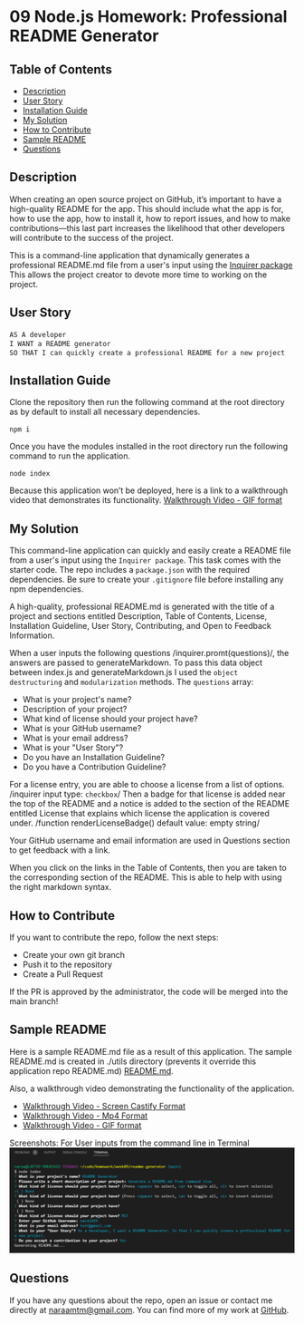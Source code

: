 # 09 Node.js Homework: Professional README Generator

## Table of Contents 

- [Description](#description)
- [User Story](#story)
- [Installation Guide](#installation)
- [My Solution](#my-solution)
- [How to Contribute](#how-to-contribute)
- [Sample README](#sample-readme)
- [Questions](#questions)

## Description

When creating an open source project on GitHub, it’s important to have a high-quality README for the app. This should include what the app is for, how to use the app, how to install it, how to report issues, and how to make contributions&mdash;this last part increases the likelihood that other developers will contribute to the success of the project. 

This is a command-line application that dynamically generates a professional README.md file from a user's input using the [Inquirer package](https://www.npmjs.com/package/inquirer) This allows the project creator to devote more time to working on the project.

## User Story

```
AS A developer
I WANT a README generator
SO THAT I can quickly create a professional README for a new project
```

## Installation Guide

Clone the repository then run the following command at the root directory as by default to install all necessary dependencies.

```
npm i
```
    
Once you have the modules installed in the root directory run the following command to run the application.
    
```
node index
```

Because this application won’t be deployed, here is a link to a walkthrough video that demonstrates its functionality. [Walkthrough Video - GIF format](./utils/readme-video.gif)

## My Solution

This command-line application can quickly and easily create a README file  from a user's input using the `Inquirer package`. This task comes with the starter code. The repo includes a `package.json` with the required dependencies. Be sure to create your `.gitignore` file before installing any npm dependencies.

A high-quality, professional README.md is generated with the title of a project and sections entitled Description, Table of Contents, License,  Installation Guideline, User Story, Contributing, and Open to Feedback Information.

When a user inputs the following questions /inquirer.promt(questions)/, the answers are passed to generateMarkdown. To pass this data object between index.js and generateMarkdown.js I used the `object destructuring` and `modularization` methods. The `questions` array:

- What is your project's name? 
- Description of your project?
- What kind of license should your project have? 
- What is your GitHub username?
- What is your email address? 
- What is your "User Story"? 
- Do you have an Installation Guideline?
- Do you have a Contribution Guideline?

For a license entry, you are able to choose a license from a list of options. /inquirer input type: `checkbox`/
Then a badge for that license is added near the top of the README and a notice is added to the section of the README entitled License that explains which license the application is covered under. /function renderLicenseBadge() default value: empty string/

Your GitHub username and email information are used in Questions section to get feedback with a link. 

When you click on the links in the Table of Contents, then you are taken to the corresponding section of the README. This is able to help with using the right markdown syntax.

## How to Contribute

If you want to contribute the repo, follow the next steps:

- Create your own git branch
- Push it to the repository
- Create a Pull Request
    
If the PR is approved by the administrator, the code will be merged into the main branch!

## Sample README

Here is a sample README.md file as a result of this application. The sample README.md is created in ./utils directory (prevents it override this application repo README.md) [README.md](./utils/README.md).

Also, a walkthrough video demonstrating the functionality of the application. 

- [Walkthrough Video - Screen Castify Format](./utils/README-generator-video.webm) 
- [Walkthrough Video - Mp4 Format](./utils/readme-video.mp4)
- [Walkthrough Video - GIF format](./utils/readme-video.gif)

Screenshots: For User inputs from the command line in Terminal
![User Input](./utils/user-input-in-terminal.png)

## Questions

If you have any questions about the repo, open an issue or contact me directly at naraamtm@gmail.com. You can find more of my work at [GitHub](https://github.com/nara1469/).
